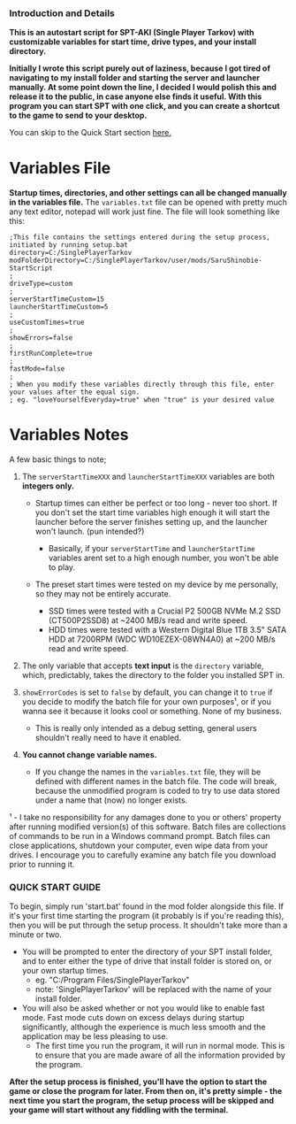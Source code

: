 ### Introduction and Details
**This is an autostart script for SPT-AKI (Single Player Tarkov) with customizable variables for start time, drive types, and your install directory.**


**Initially I wrote this script purely out of laziness, because I got tired of navigating to my install folder and starting the server and launcher manually. At some point down the line, I decided I would polish this and release it to the public, in case anyone else finds it useful. With this program you can start SPT with one click, and you can create a shortcut to the game to send to your desktop.**

You can skip to the Quick Start section [here.](###-quick-start-guide)

# Variables File
**Startup times, directories, and other settings can all be changed manually in the variables file.**
The `variables.txt` file can be opened with pretty much any text editor, notepad will work just fine.
The file will look something like this:

```
;This file contains the settings entered during the setup process, initiated by running setup.bat
directory=C:/SinglePlayerTarkov
modFolderDirectory=C:/SinglePlayerTarkov/user/mods/SaruShinobie-StartScript
;
driveType=custom
;
serverStartTimeCustom=15
launcherStartTimeCustom=5
;
useCustomTimes=true
;
showErrors=false
;
firstRunComplete=true
;
fastMode=false
;
; When you modify these variables directly through this file, enter your values after the equal sign.
; eg. "loveYourselfEveryday=true" when "true" is your desired value
```

# Variables Notes
A few basic things to note;

1. The `serverStartTimeXXX` and `launcherStartTimeXXX` variables are both **integers only.**

    * Startup times can either be perfect or too long - never too short. If you don't set the start time variables high enough it will start the launcher before the server finishes setting up, and the launcher won't launch. (pun intended?) 
        - Basically, if your `serverStartTime` and `launcherStartTime` variables arent set to a high enough number, you won't be able to play.

    * The preset start times were tested on my device by me personally, so they may not be entirely accurate.
        - SSD times were tested with a Crucial P2 500GB NVMe M.2 SSD (CT500P2SSD8) at ~2400 MB/s read and write speed.
        - HDD times were tested with a Western Digital Blue 1TB 3.5" SATA HDD at 7200RPM (WDC WD10EZEX-08WN4A0) at ~200 MB/s read and write speed.

2. The only variable that accepts **text input** is the `directory` variable, which, predictably, takes the directory to the folder you installed SPT in.

3. `showErrorCodes` is set to `false` by default, you can change it to `true` if you decide to modify the batch file for your own purposes¹, or if you wanna see it because it looks cool or something. None of my business.
    * This is really only intended as a debug setting, general users shouldn't really need to have it enabled.

4. **You cannot change variable names.** 
    * If you change the names in the `variables.txt` file, they will be defined with different names in the batch file. The code will break, because the unmodified program is coded to try to use data stored under a name that (now) no longer exists.


¹ - I take no responsibility for any damages done to you or others' property after running modified version(s) of this software. Batch files are collections of commands to be run in a Windows command prompt. Batch files can close applications, shutdown your computer, even wipe data from your drives. I encourage you to carefully examine any batch file you download prior to running it.


### QUICK START GUIDE

To begin, simply run 'start.bat' found in the mod folder alongside this file.
If it's your first time starting the program (it probably is if you're reading this), then you will be put through the setup process. It shouldn't take more than a minute or two.

 * You will be prompted to enter the directory of your SPT install folder, and to enter either the type of drive that install folder is stored on, or your own startup times.
    - eg. "C:/Program Files/SinglePlayerTarkov" 
    - note: 'SinglePlayerTarkov' will be replaced with the name of your install folder.
 * You will also be asked whether or not you would like to enable fast mode. Fast mode cuts down on excess delays during startup significantly, although the experience is much less smooth and the application may be less pleasing to use.
    - The first time you run the program, it will run in normal mode. This is to ensure that you are made aware of all the information provided by the program.

**After the setup process is finished, you'll have the option to start the game or close the program for later. From then on, it's pretty simple - the next time you start the program, the setup process will be skipped and your game will start without any fiddling with the terminal.**
